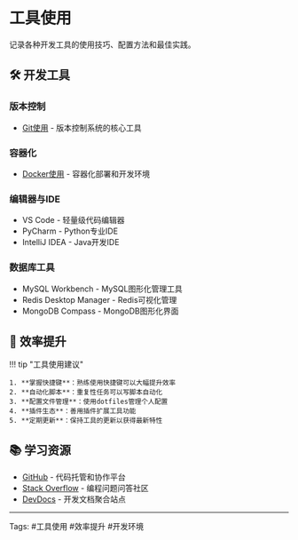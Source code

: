 # 工具使用

记录各种开发工具的使用技巧、配置方法和最佳实践。

## 🛠️ 开发工具

### 版本控制
- [Git使用](git.md) - 版本控制系统的核心工具

### 容器化
- [Docker使用](docker.md) - 容器化部署和开发环境

### 编辑器与IDE
- VS Code - 轻量级代码编辑器
- PyCharm - Python专业IDE
- IntelliJ IDEA - Java开发IDE

### 数据库工具
- MySQL Workbench - MySQL图形化管理工具
- Redis Desktop Manager - Redis可视化管理
- MongoDB Compass - MongoDB图形化界面

## 🚀 效率提升

!!! tip "工具使用建议"
    
    1. **掌握快捷键**：熟练使用快捷键可以大幅提升效率
    2. **自动化脚本**：重复性任务可以写脚本自动化
    3. **配置文件管理**：使用dotfiles管理个人配置
    4. **插件生态**：善用插件扩展工具功能
    5. **定期更新**：保持工具的更新以获得最新特性

## 📚 学习资源

- [GitHub](https://github.com/) - 代码托管和协作平台
- [Stack Overflow](https://stackoverflow.com/) - 编程问题问答社区
- [DevDocs](https://devdocs.io/) - 开发文档聚合站点

---

Tags: #工具使用 #效率提升 #开发环境 